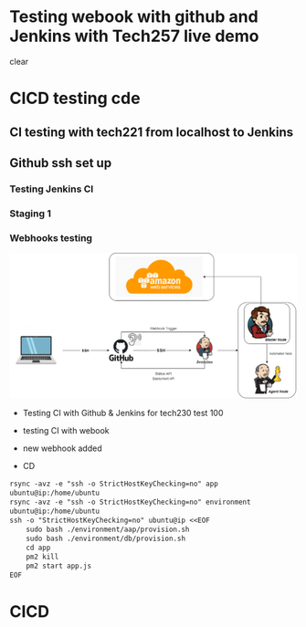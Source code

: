 
# Testing webook with github and Jenkins with Tech257 live demo

clear



# CICD testing cde
## CI testing with tech221 from localhost to Jenkins 
## Github ssh set up
### Testing Jenkins CI
### Staging 1
### Webhooks testing
![](images/CICD.png)
- Testing CI with Github & Jenkins for tech230 test 100
- testing CI with webook
- new webhook added


- CD
```
rsync -avz -e "ssh -o StrictHostKeyChecking=no" app ubuntu@ip:/home/ubuntu
rsync -avz -e "ssh -o StrictHostKeyChecking=no" environment ubuntu@ip:/home/ubuntu
ssh -o "StrictHostKeyChecking=no" ubuntu@ip <<EOF
	sudo bash ./environment/aap/provision.sh
    sudo bash ./environment/db/provision.sh
    cd app
    pm2 kill
    pm2 start app.js
EOF
```
                                                  
# CICD
